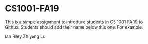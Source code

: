 # CS1001-FA19
This is a simple assignment to introduce students in CS 1001 FA 19 to Github.
Students should add their name below this one. For example,

Ian Riley
Zhiyong Lu
